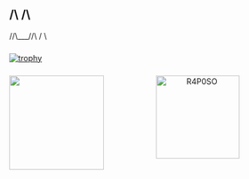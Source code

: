 ## /\     /\
  //\\___//\\
 /           \
###

[![trophy](https://github-profile-trophy.vercel.app/?username=R4P0SO&theme=discord&no-frame=true&margin-w=5)](https://github.com/ryo-ma/github-profile-trophy)
<!-- &rank=-C,-? -->

###

###

<p align="center"> <img height="170" align="left" src="https://github-readme-stats.vercel.app/api?username=R4P0SO&count_private=true&include_all_commits=true&theme=transparent" /><img height="150em" src="https://github-readme-stats.vercel.app/api/top-langs/?username=R4P0SO&hide_progress=true&theme=transparent" alt=R4P0SO /></p>
